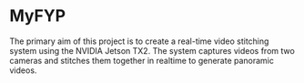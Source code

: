 # MyFYP

The primary aim of this project is to create a real-time video stitching system using the NVIDIA Jetson TX2. The system captures videos from two cameras and stitches them together in realtime to generate panoramic videos. 
